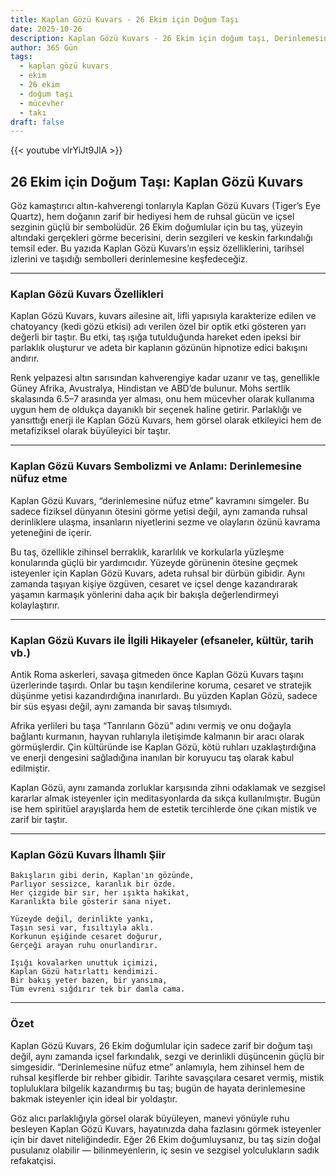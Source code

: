 ```yaml
---
title: Kaplan Gözü Kuvars - 26 Ekim için Doğum Taşı
date: 2025-10-26
description: Kaplan Gözü Kuvars - 26 Ekim için doğum taşı, Derinlemesine nüfuz etme sembolü. Bu özel taşın derin anlamını öğrenin.
author: 365 Gün
tags:
  - kaplan gözü kuvars
  - ekim
  - 26 ekim
  - doğum taşı
  - mücevher
  - takı
draft: false
---
```


{{< youtube vlrYiJt9JlA >}}

## 26 Ekim için Doğum Taşı: Kaplan Gözü Kuvars

Göz kamaştırıcı altın-kahverengi tonlarıyla Kaplan Gözü Kuvars (Tiger’s Eye Quartz), hem doğanın zarif bir hediyesi hem de ruhsal gücün ve içsel sezginin güçlü bir sembolüdür. 26 Ekim doğumlular için bu taş, yüzeyin altındaki gerçekleri görme becerisini, derin sezgileri ve keskin farkındalığı temsil eder. Bu yazıda Kaplan Gözü Kuvars’ın eşsiz özelliklerini, tarihsel izlerini ve taşıdığı sembolleri derinlemesine keşfedeceğiz.

---

### Kaplan Gözü Kuvars Özellikleri

Kaplan Gözü Kuvars, kuvars ailesine ait, lifli yapısıyla karakterize edilen ve chatoyancy (kedi gözü etkisi) adı verilen özel bir optik etki gösteren yarı değerli bir taştır. Bu etki, taş ışığa tutulduğunda hareket eden ipeksi bir parlaklık oluşturur ve adeta bir kaplanın gözünün hipnotize edici bakışını andırır.

Renk yelpazesi altın sarısından kahverengiye kadar uzanır ve taş, genellikle Güney Afrika, Avustralya, Hindistan ve ABD’de bulunur. Mohs sertlik skalasında 6.5–7 arasında yer alması, onu hem mücevher olarak kullanıma uygun hem de oldukça dayanıklı bir seçenek haline getirir. Parlaklığı ve yansıttığı enerji ile Kaplan Gözü Kuvars, hem görsel olarak etkileyici hem de metafiziksel olarak büyüleyici bir taştır.

---

### Kaplan Gözü Kuvars Sembolizmi ve Anlamı: Derinlemesine nüfuz etme

Kaplan Gözü Kuvars, “derinlemesine nüfuz etme” kavramını simgeler. Bu sadece fiziksel dünyanın ötesini görme yetisi değil, aynı zamanda ruhsal derinliklere ulaşma, insanların niyetlerini sezme ve olayların özünü kavrama yeteneğini de içerir.

Bu taş, özellikle zihinsel berraklık, kararlılık ve korkularla yüzleşme konularında güçlü bir yardımcıdır. Yüzeyde görünenin ötesine geçmek isteyenler için Kaplan Gözü Kuvars, adeta ruhsal bir dürbün gibidir. Aynı zamanda taşıyan kişiye özgüven, cesaret ve içsel denge kazandırarak yaşamın karmaşık yönlerini daha açık bir bakışla değerlendirmeyi kolaylaştırır.

---

### Kaplan Gözü Kuvars ile İlgili Hikayeler (efsaneler, kültür, tarih vb.)

Antik Roma askerleri, savaşa gitmeden önce Kaplan Gözü Kuvars taşını üzerlerinde taşırdı. Onlar bu taşın kendilerine koruma, cesaret ve stratejik düşünme yetisi kazandırdığına inanırlardı. Bu yüzden Kaplan Gözü, sadece bir süs eşyası değil, aynı zamanda bir savaş tılsımıydı.

Afrika yerlileri bu taşa “Tanrıların Gözü” adını vermiş ve onu doğayla bağlantı kurmanın, hayvan ruhlarıyla iletişimde kalmanın bir aracı olarak görmüşlerdir. Çin kültüründe ise Kaplan Gözü, kötü ruhları uzaklaştırdığına ve enerji dengesini sağladığına inanılan bir koruyucu taş olarak kabul edilmiştir.

Kaplan Gözü, aynı zamanda zorluklar karşısında zihni odaklamak ve sezgisel kararlar almak isteyenler için meditasyonlarda da sıkça kullanılmıştır. Bugün ise hem spiritüel arayışlarda hem de estetik tercihlerde öne çıkan mistik ve zarif bir taştır.

---

### Kaplan Gözü Kuvars İlhamlı Şiir

```
Bakışların gibi derin, Kaplan'ın gözünde,  
Parlıyor sessizce, karanlık bir özde.  
Her çizgide bir sır, her ışıkta hakikat,  
Karanlıkta bile gösterir sana niyet.

Yüzeyde değil, derinlikte yankı,  
Taşın sesi var, fısıltıyla aklı.  
Korkunun eşiğinde cesaret doğurur,  
Gerçeği arayan ruhu onurlandırır.

Işığı kovalarken unuttuk içimizi,  
Kaplan Gözü hatırlattı kendimizi.  
Bir bakış yeter bazen, bir yansıma,  
Tüm evreni sığdırır tek bir damla cama.
```

---

### Özet

Kaplan Gözü Kuvars, 26 Ekim doğumlular için sadece zarif bir doğum taşı değil, aynı zamanda içsel farkındalık, sezgi ve derinlikli düşüncenin güçlü bir simgesidir. “Derinlemesine nüfuz etme” anlamıyla, hem zihinsel hem de ruhsal keşiflerde bir rehber gibidir. Tarihte savaşçılara cesaret vermiş, mistik topluluklara bilgelik kazandırmış bu taş; bugün de hayata derinlemesine bakmak isteyenler için ideal bir yoldaştır.

Göz alıcı parlaklığıyla görsel olarak büyüleyen, manevi yönüyle ruhu besleyen Kaplan Gözü Kuvars, hayatınızda daha fazlasını görmek isteyenler için bir davet niteliğindedir. Eğer 26 Ekim doğumluysanız, bu taş sizin doğal pusulanız olabilir — bilinmeyenlerin, iç sesin ve sezgisel yolculukların sadık refakatçisi.